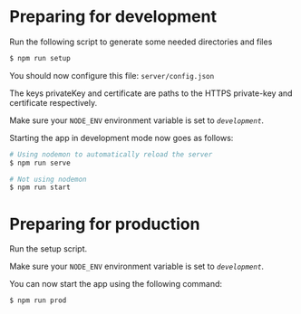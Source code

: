 # Preparing for development
Run the following script to generate some needed directories and files
```sh
$ npm run setup
```

You should now configure this file: `server/config.json`

The keys privateKey and certificate are paths to the HTTPS private-key and certificate respectively.

Make sure your `NODE_ENV` environment variable is set to _`development`_.

Starting the app in development mode now goes as follows:
```sh
# Using nodemon to automatically reload the server
$ npm run serve

# Not using nodemon
$ npm run start
```

# Preparing for production
Run the setup script.

Make sure your `NODE_ENV` environment variable is set to _`development`_.

You can now start the app using the following command:
```sh
$ npm run prod
```
